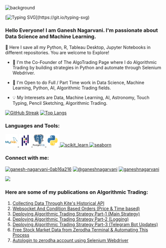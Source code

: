 ![background](https://user-images.githubusercontent.com/86476881/162972433-2a858cf9-e4a5-4b3b-84a6-9f4c855abaa8.jpg)

[![Typing SVG](https://readme-typing-svg.herokuapp.com?size=26&duration=6000&color=46F744&center=true&width=1000&lines=Hello+Visitor!%F0%9F%91%8B+This+is+Ganesh+Nagarvani;Welcome+to+my+GitHub!)](https://git.io/typing-svg)

### Hello Everyone! I am Ganesh Nagarvani. I'm passionate about Data Science and Machine Learning.

💾 Here I save all my Python, R, Tableau Desktop, Jupyter Notebooks in different repositories. You are welcome to Explore!

-  🏦 I'm the Co-Founder of The AlgoTrading Page where I do Algorithmic Trading by building strategies in Python and automate through Selenium Webdriver.

- 🤝 I'm Open to do Full / Part Time work in Data Science, Machine Learning, Python, AI, Algorithmic Trading fields.

- 💡 My Interesets are Data, Machine Learning, AI, Astronomy, Touch Typing, Pencil Sketching, Algorithmic Trading.

[![GitHub Streak](http://github-readme-streak-stats.herokuapp.com?user=ganigithub&theme=neon-dark&date_format=M%20j%5B%2C%20Y%5D)](https://git.io/streak-stats)       [![Top Langs](https://github-readme-stats.vercel.app/api/top-langs/?username=ganigithub&layout=compact)](https://github.com/ganigithub/github-readme-stats)


<h3 align="left">Languages and Tools:</h3>
<p align="left"> <a href="https://www.mysql.com/" target="_blank" rel="noreferrer"> <img src="https://raw.githubusercontent.com/devicons/devicon/master/icons/mysql/mysql-original-wordmark.svg" alt="mysql" width="40" height="40"/> </a> <a href="https://pandas.pydata.org/" target="_blank" rel="noreferrer"> <img src="https://raw.githubusercontent.com/devicons/devicon/2ae2a900d2f041da66e950e4d48052658d850630/icons/pandas/pandas-original.svg" alt="pandas" width="40" height="40"/> </a> <a href="https://www.postgresql.org" target="_blank" rel="noreferrer"> <img src="https://raw.githubusercontent.com/devicons/devicon/master/icons/postgresql/postgresql-original-wordmark.svg" alt="postgresql" width="40" height="40"/> </a> <a href="https://www.python.org" target="_blank" rel="noreferrer"> <img src="https://raw.githubusercontent.com/devicons/devicon/master/icons/python/python-original.svg" alt="python" width="40" height="40"/> </a> <a href="https://scikit-learn.org/" target="_blank" rel="noreferrer"> <img src="https://upload.wikimedia.org/wikipedia/commons/0/05/Scikit_learn_logo_small.svg" alt="scikit_learn" width="40" height="40"/> </a> <a href="https://seaborn.pydata.org/" target="_blank" rel="noreferrer"> <img src="https://seaborn.pydata.org/_images/logo-mark-lightbg.svg" alt="seaborn" width="40" height="40"/> </a> </p>


<h3 align="left">Connect with me:</h3>
<p align="left">
<a href="https://www.linkedin.com/in/ganesh-nagarvani/" target="blank"><img align="center" src="https://raw.githubusercontent.com/rahuldkjain/github-profile-readme-generator/master/src/images/icons/Social/linked-in-alt.svg" alt="ganesh-nagarvani-0ab16a216" height="30" width="40" /></a>
<a href="https://medium.com/@ganeshnagarvani" target="blank"><img align="center" src="https://raw.githubusercontent.com/rahuldkjain/github-profile-readme-generator/master/src/images/icons/Social/medium.svg" alt="@ganeshnagarvani" height="30" width="40" /></a>
<a href="https://www.hackerrank.com/ganeshnagarvani" target="blank"><img align="center" src="https://raw.githubusercontent.com/rahuldkjain/github-profile-readme-generator/master/src/images/icons/Social/hackerrank.svg" alt="ganeshnagarvani" height="30" width="40" /></a>
</p>

[<img src="https://img.shields.io/badge/Email-ganeshnagarani%40gmail.com-orange">](mailto:ganeshnagarvani@gmail.com)

<h3 align="left">Here are some of my publications on Algorithmic Trading:</h3>

1. [Collecting Data Through Kite's Historical API](https://medium.com/@ganeshnagarvani/collecting-data-through-kites-historical-api-for-algorithmic-trading-9bf8ce425f45)
2. [Websocket And Condition Based Orders (Price & Time based)](https://medium.com/@ganeshnagarvani/placing-condition-based-orders-live-streaming-data-through-kite-connect-api-29513ef14ec2)
3. [Deploying Algorithmic Trading Strategy Part-1 (Main Strategy)](https://medium.com/@ganeshnagarvani/deploying-algorithmic-trading-strategy-part-1-68cd729eb2fe)
4. [Deploying Algorithmic Trading Strategy Part-2 (Logging)](https://medium.com/@ganeshnagarvani/deploying-algorithmic-trading-strategy-part-2-logging-files-aa950b0fbba5)
5. [Deploying Algorithmic Trading Strategy Part-3 (Telegram Bot Updates)](https://medium.com/@ganeshnagarvani/deploying-algorithmic-trading-strategy-part-3-telegram-updates-b22cd101a258)
6. [Free Stock Market Data from Zerodha Terminal & Automating This Process](https://medium.com/@ganeshnagarvani/get-free-stock-data-from-zerodha-terminal-automate-this-process-2594321aabf3)
7. [Autologin to zerodha account using Selenium Webdriver](https://medium.com/@ganeshnagarvani/automate-login-to-zerodha-account-with-selenium-webdriver-8efc237f662b)
